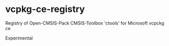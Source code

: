 # vcpkg-ce-registry
Registry of Open-CMSIS-Pack CMSIS-Toolbox 'ctools' for Microsoft vcpckg ce

Experimental